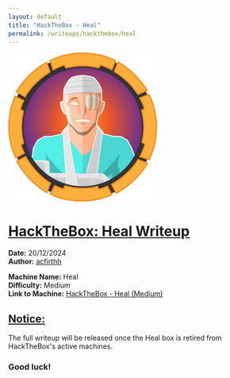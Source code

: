 ```yaml
---
layout: default
title: "HackTheBox - Heal"
permalink: /writeups/hackthebox/heal
---
```


![HackTheBox: Heal (Medium)](images/heal.png)
<h1><ins>HackTheBox: Heal Writeup</ins></h1>

**Date:** 20/12/2024\
**Author:** [acfirthh](https://github.com/acfirthh)

**Machine Name:** Heal\
**Difficulty:** Medium\
**Link to Machine:** [HackTheBox - Heal (Medium)](https://app.hackthebox.com/machines/Heal)

<h2><ins>Notice:</ins></h2>
The full writeup will be released once the Heal box is retired from HackTheBox's active machines.

### Good luck!
